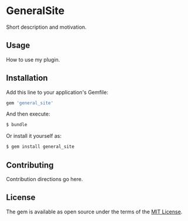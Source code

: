 # GeneralSite
Short description and motivation.

## Usage
How to use my plugin.

## Installation
Add this line to your application's Gemfile:

```ruby
gem 'general_site'
```

And then execute:
```bash
$ bundle
```

Or install it yourself as:
```bash
$ gem install general_site
```

## Contributing
Contribution directions go here.

## License
The gem is available as open source under the terms of the [MIT License](http://opensource.org/licenses/MIT).
